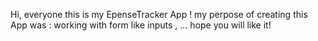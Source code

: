 Hi, everyone this is my EpenseTracker App !
my perpose of creating this App was :
working with form like
inputs , ...
hope you will like it!
